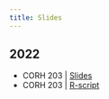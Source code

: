 ```yaml
---
title: Slides
---
```


## 2022

* CORH 203 | [Slides](/2022_corh-203_slides.html)
* CORH 203 | [R-script](/2022_corh-203_rscript.R)
